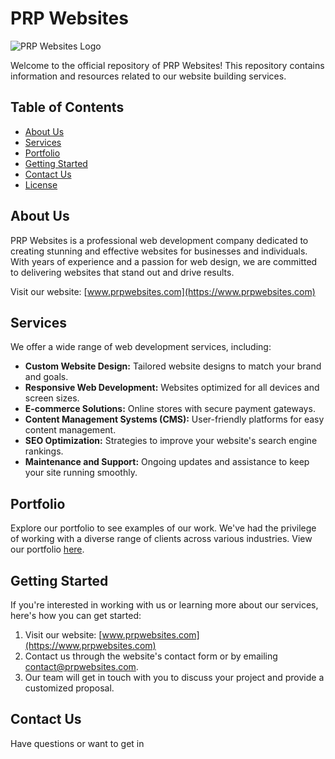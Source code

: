 # PRP Websites

![PRP Websites Logo](https://avatars.githubusercontent.com/u/145897142?s=50&u=3530f404ae0382e27c9364d9be62483ee4f6e8fa&v=4)

Welcome to the official repository of PRP Websites! This repository contains information and resources related to our website building services.

## Table of Contents

- [About Us](#about-us)
- [Services](#services)
- [Portfolio](#portfolio)
- [Getting Started](#getting-started)
- [Contact Us](#contact-us)
- [License](#license)

## About Us

PRP Websites is a professional web development company dedicated to creating stunning and effective websites for businesses and individuals. With years of experience and a passion for web design, we are committed to delivering websites that stand out and drive results.

Visit our website: [www.prpwebsites.com](https://www.prpwebsites.com)

## Services

We offer a wide range of web development services, including:

- **Custom Website Design:** Tailored website designs to match your brand and goals.
- **Responsive Web Development:** Websites optimized for all devices and screen sizes.
- **E-commerce Solutions:** Online stores with secure payment gateways.
- **Content Management Systems (CMS):** User-friendly platforms for easy content management.
- **SEO Optimization:** Strategies to improve your website's search engine rankings.
- **Maintenance and Support:** Ongoing updates and assistance to keep your site running smoothly.

## Portfolio

Explore our portfolio to see examples of our work. We've had the privilege of working with a diverse range of clients across various industries. View our portfolio [here](https://www.prpwebsites.com/portfolio).

## Getting Started

If you're interested in working with us or learning more about our services, here's how you can get started:

1. Visit our website: [www.prpwebsites.com](https://www.prpwebsites.com)
2. Contact us through the website's contact form or by emailing [contact@prpwebsites.com](mailto:contact@prpwebsites.com).
3. Our team will get in touch with you to discuss your project and provide a customized proposal.

## Contact Us

Have questions or want to get in
